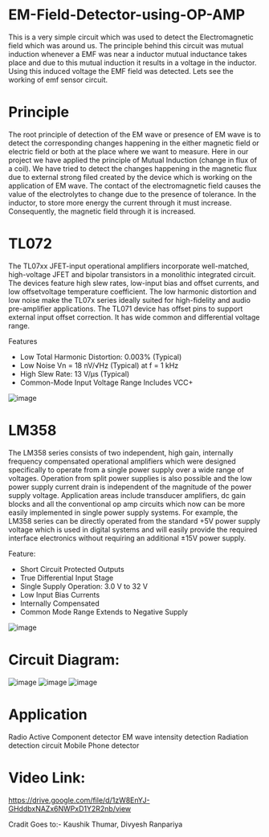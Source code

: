 # EM-Field-Detector-using-OP-AMP
This is a very simple circuit which was used to detect the Electromagnetic field which was around us. The principle behind this circuit was mutual induction whenever a EMF was near a inductor mutual inductance takes place and due to this mutual induction it results in a voltage in the inductor. Using this induced voltage the EMF field was detected. Lets see the working of emf sensor circuit.

# Principle
The root principle of detection of the EM wave or presence of EM wave is to detect the corresponding changes happening in the either magnetic field or electric field or both at the place where we want to measure. Here in our project we have applied the principle of Mutual Induction (change in flux of a coil). We have tried to detect the changes happening in the magnetic flux due to external strong filed created by the device which is working on the application of EM wave. The contact of the electromagnetic field causes the value of the electrolytes to change due to the presence of tolerance. In the inductor, to store more energy the current through it must increase. Consequently, the magnetic field through it is increased.

# TL072
The TL07xx JFET-input operational amplifiers incorporate well-matched, high-voltage JFET and bipolar transistors in a monolithic integrated circuit. The devices feature high slew rates, low-input bias and offset currents, and low offsetvoltage temperature coefficient. The low harmonic distortion and low noise make the TL07x series ideally suited for high-fidelity and audio pre-amplifier applications. The TL071 device has offset pins to support external input offset correction. It has wide common and differential voltage range.

Features
- Low Total Harmonic Distortion: 0.003% (Typical)
- Low Noise Vn = 18 nV/√Hz (Typical) at f = 1 kHz
- High Slew Rate: 13 V/μs (Typical)
- Common-Mode Input Voltage Range Includes VCC+

![image](https://user-images.githubusercontent.com/92664692/138098450-4fdb71f5-8027-4544-b3d4-47817bb89e14.png)

# LM358
The LM358 series consists of two independent, high gain, internally frequency compensated operational amplifiers which were designed specifically to operate from a single power supply over a wide range of voltages. Operation from split power supplies is also possible and the low power supply current drain is independent of the magnitude of the power supply voltage. Application areas include transducer amplifiers, dc gain blocks and all the conventional op amp circuits which now can be more easily implemented in single power supply systems. For example, the LM358 series can be directly operated from the standard +5V power supply voltage which is used in digital systems and will easily provide the required interface electronics without requiring an additional ±15V power supply.

Feature:
- Short Circuit Protected Outputs
- True Differential Input Stage
- Single Supply Operation: 3.0 V to 32 V
- Low Input Bias Currents
- Internally Compensated
- Common Mode Range Extends to Negative Supply

![image](https://user-images.githubusercontent.com/92664692/138097909-4cce9c7c-9025-425a-bfbc-38c55022b47c.png)

# Circuit Diagram:
![image](https://user-images.githubusercontent.com/92664692/138098641-ca6c62f2-cbc4-4389-b072-f90e51151e7f.png)
![image](https://user-images.githubusercontent.com/92664692/138098688-46073cb0-18de-4d2a-894b-59c33e7e6ea6.png)
![image](https://user-images.githubusercontent.com/92664692/138098721-fc1f6306-e4b3-47b7-8fe6-aaaf207db778.png)

# Application
Radio Active Component detector
EM wave intensity detection
Radiation detection circuit
Mobile Phone detector

# Video Link:
https://drive.google.com/file/d/1zW8EnYJ-GHddbxNAZx6NWPxD1Y2R2nb/view

Cradit Goes to:-
Kaushik Thumar, Divyesh Ranpariya

